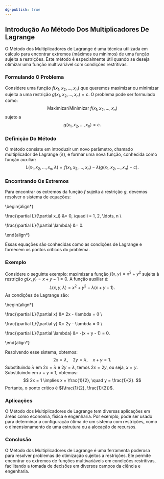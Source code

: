 ```yaml
---
dg-publish: true
---
```

## Introdução Ao Método Dos Multiplicadores De Lagrange

O Método dos Multiplicadores de Lagrange é uma técnica utilizada em cálculo para encontrar extremos (máximos ou mínimos) de uma função sujeita a restrições. Este método é especialmente útil quando se deseja otimizar uma função multivariável com condições restritivas.

### Formulando O Problema

Considere uma função $f(x_1, x_2, \ldots, x_n)$ que queremos maximizar ou minimizar sujeita a uma restrição $g(x_1, x_2, \ldots, x_n) = c$. O problema pode ser formulado como:
$$
\text{Maximizar/Minimizar } f(x_1, x_2, \ldots, x_n)
$$
sujeto a
$$
g(x_1, x_2, \ldots, x_n) = c.
$$
### Definição Do Método

O método consiste em introduzir um novo parâmetro, chamado multiplicador de Lagrange ($\lambda$), e formar uma nova função, conhecida como função auxiliar:
$$
L(x_1, x_2, \ldots, x_n, \lambda) = f(x_1, x_2, \ldots, x_n) - \lambda (g(x_1, x_2, \ldots, x_n) - c).
$$
### Encontrando Os Extremos

Para encontrar os extremos da função $f$ sujeita à restrição $g$, devemos resolver o sistema de equações:

\begin{align*}

\frac{\partial L}{\partial x_i} &= 0, \quad i = 1, 2, \ldots, n \\

\frac{\partial L}{\partial \lambda} &= 0.

\end{align*}

Essas equações são conhecidas como as condições de Lagrange e fornecem os pontos críticos do problema.

### Exemplo

Considere o seguinte exemplo: maximizar a função $f(x, y) = x^2 + y^2$ sujeita à restrição $g(x, y) = x + y - 1 = 0$. A função auxiliar é:
$$
L(x, y, \lambda) = x^2 + y^2 - \lambda (x + y - 1).
$$
As condições de Lagrange são:

\begin{align*}

\frac{\partial L}{\partial x} &= 2x - \lambda = 0 \\

\frac{\partial L}{\partial y} &= 2y - \lambda = 0 \\

\frac{\partial L}{\partial \lambda} &= -(x + y - 1) = 0.

\end{align*}

Resolvendo esse sistema, obtemos:
$$
2x = \lambda, \quad 2y = \lambda, \quad x + y = 1.
$$
Substituindo $\lambda$ em $2x = \lambda$ e $2y = \lambda$, temos $2x = 2y$, ou seja, $x = y$. Substituindo em $x + y = 1$, obtemos:
$$
2x = 1 \implies x = \frac{1}{2}, \quad y = \frac{1}{2}.
$$
Portanto, o ponto crítico é $(\frac{1}{2}, \frac{1}{2})$.

### Aplicações

O Método dos Multiplicadores de Lagrange tem diversas aplicações em áreas como economia, física e engenharia. Por exemplo, pode ser usado para determinar a configuração ótima de um sistema com restrições, como o dimensionamento de uma estrutura ou a alocação de recursos.

### Conclusão

O Método dos Multiplicadores de Lagrange é uma ferramenta poderosa para resolver problemas de otimização sujeitos a restrições. Ele permite encontrar os extremos de funções multivariáveis em condições restritivas, facilitando a tomada de decisões em diversos campos da ciência e engenharia.
